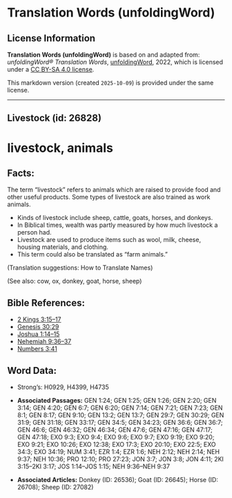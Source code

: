 # Translation Words (unfoldingWord)

## License Information

**Translation Words (unfoldingWord)** is based on and adapted from: _unfoldingWord® Translation Words_, [unfoldingWord](https://unfoldingword.org/utw), 2022, which is licensed under a [CC BY-SA 4.0 license](https://creativecommons.org/licenses/by-sa/4.0/legalcode.en).

This markdown version (created `2025-10-09`) is provided under the same license.



--------------------------------

## Livestock (id: 26828)

livestock, animals
==================

Facts:
------

The term “livestock” refers to animals which are raised to provide food and other useful products. Some types of livestock are also trained as work animals.

* Kinds of livestock include sheep, cattle, goats, horses, and donkeys.
* In Biblical times, wealth was partly measured by how much livestock a person had.
* Livestock are used to produce items such as wool, milk, cheese, housing materials, and clothing.
* This term could also be translated as “farm animals.”

(Translation suggestions: How to Translate Names)

(See also: cow, ox, donkey, goat, horse, sheep)

Bible References:
-----------------

* [2 Kings 3:15–17](https://ref.ly/2Kgs3:15-2Kgs3:17)
* [Genesis 30:29](https://ref.ly/Gen30:29)
* [Joshua 1:14–15](https://ref.ly/Josh1:14-Josh1:15)
* [Nehemiah 9:36–37](https://ref.ly/Neh9:36-Neh9:37)
* [Numbers 3:41](https://ref.ly/Num3:41)

Word Data:
----------

* Strong’s: H0929, H4399, H4735

* **Associated Passages:** GEN 1:24; GEN 1:25; GEN 1:26; GEN 2:20; GEN 3:14; GEN 4:20; GEN 6:7; GEN 6:20; GEN 7:14; GEN 7:21; GEN 7:23; GEN 8:1; GEN 8:17; GEN 9:10; GEN 13:2; GEN 13:7; GEN 29:7; GEN 30:29; GEN 31:9; GEN 31:18; GEN 33:17; GEN 34:5; GEN 34:23; GEN 36:6; GEN 36:7; GEN 46:6; GEN 46:32; GEN 46:34; GEN 47:6; GEN 47:16; GEN 47:17; GEN 47:18; EXO 9:3; EXO 9:4; EXO 9:6; EXO 9:7; EXO 9:19; EXO 9:20; EXO 9:21; EXO 10:26; EXO 12:38; EXO 17:3; EXO 20:10; EXO 22:5; EXO 34:3; EXO 34:19; NUM 3:41; EZR 1:4; EZR 1:6; NEH 2:12; NEH 2:14; NEH 9:37; NEH 10:36; PRO 12:10; PRO 27:23; JON 3:7; JON 3:8; JON 4:11; 2KI 3:15–2KI 3:17; JOS 1:14–JOS 1:15; NEH 9:36–NEH 9:37
* **Associated Articles:** Donkey (ID: 26536); Goat (ID: 26645); Horse (ID: 26708); Sheep (ID: 27082)

